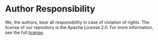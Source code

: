 # Author Responsibility

We, the authors, bear all responsibility in case of violation of rights. The license of our repository is the Apache License 2.0. For more information, see the full [license](https://github.com/LiveBench/LiveBench/blob/main/LICENSE).
